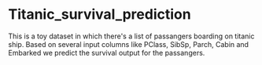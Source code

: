 # Titanic_survival_prediction
This is a toy dataset in which there's a list of passangers boarding on titanic ship. Based on several input columns like PClass, SibSp, Parch, Cabin and Embarked we predict the survival output for the passangers.
